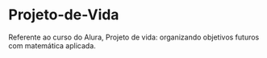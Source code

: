 # Projeto-de-Vida
Referente ao curso do Alura, Projeto de vida: organizando objetivos futuros com matemática aplicada.
